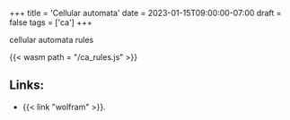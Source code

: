 +++
title = 'Cellular automata'
date = 2023-01-15T09:00:00-07:00
draft = false
tags = ['ca']
+++

cellular automata rules


{{< wasm path = "/ca_rules.js" >}}


## Links:
- {{< link "wolfram" >}}.

